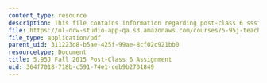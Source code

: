 ```yaml
---
content_type: resource
description: This file contains information regarding post-class 6 sssignment.
file: https://ol-ocw-studio-app-qa.s3.amazonaws.com/courses/5-95j-teaching-college-level-science-and-engineering-fall-2015/364f7018718bc59174e1ceb9b2701849_MIT5_95JF15_Assignment6.pdf
file_type: application/pdf
parent_uid: 311223d8-b5ae-425f-99ae-8cf02c921bb0
resourcetype: Document
title: 5.95J Fall 2015 Post-Class 6 Assignment
uid: 364f7018-718b-c591-74e1-ceb9b2701849
---
```

